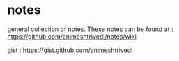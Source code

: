 # notes
general collection of notes. These notes can be found at : https://github.com/animeshtrivedi/notes/wiki

gist : https://gist.github.com/animeshtrivedi
